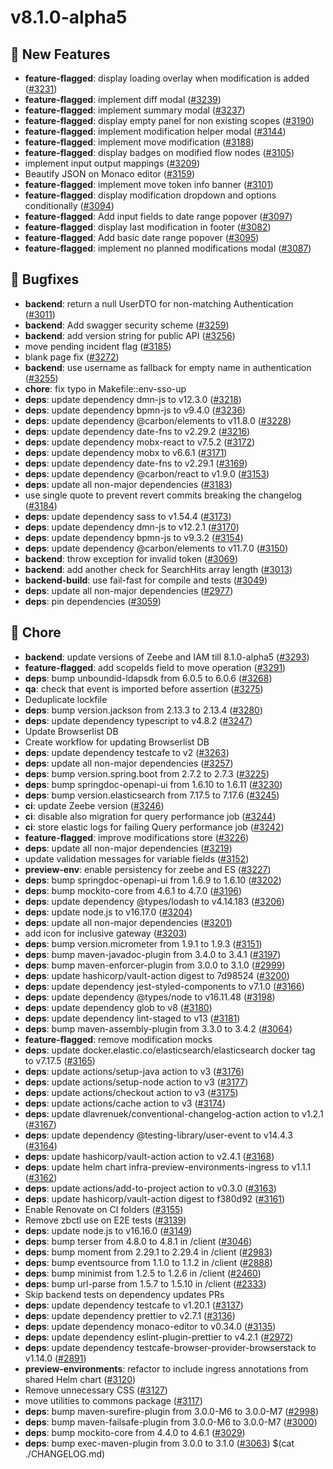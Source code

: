 # v8.1.0-alpha5
## 🚀 New Features
* **feature-flagged**: display loading overlay when modification is added ([#3231](https://github.com/camunda/operate/issues/3231))
* **feature-flagged**: implement diff modal ([#3239](https://github.com/camunda/operate/issues/3239))
* **feature-flagged**: implement summary modal ([#3237](https://github.com/camunda/operate/issues/3237))
* **feature-flagged**: display empty panel for non existing scopes ([#3190](https://github.com/camunda/operate/issues/3190))
* **feature-flagged**: implement modification helper modal ([#3144](https://github.com/camunda/operate/issues/3144))
* **feature-flagged**: implement move modification ([#3188](https://github.com/camunda/operate/issues/3188))
* **feature-flagged**: display badges on modified flow nodes ([#3105](https://github.com/camunda/operate/issues/3105))
* implement input output mappings ([#3209](https://github.com/camunda/operate/issues/3209))
* Beautify JSON on Monaco editor ([#3159](https://github.com/camunda/operate/issues/3159))
* **feature-flagged**: implement move token info banner ([#3101](https://github.com/camunda/operate/issues/3101))
* **feature-flagged**: display modification dropdown and options conditionally ([#3094](https://github.com/camunda/operate/issues/3094))
* **feature-flagged**: Add input fields to date range popover ([#3097](https://github.com/camunda/operate/issues/3097))
* **feature-flagged**: display last modification in footer ([#3082](https://github.com/camunda/operate/issues/3082))
* **feature-flagged**: Add basic date range popover ([#3095](https://github.com/camunda/operate/issues/3095))
* **feature-flagged**: implement no planned modifications modal ([#3087](https://github.com/camunda/operate/issues/3087))

## 💊 Bugfixes
* **backend**: return a null UserDTO for non-matching Authentication ([#3011](https://github.com/camunda/operate/issues/3011))
* **backend**: Add swagger security scheme ([#3259](https://github.com/camunda/operate/issues/3259))
* **backend**: add version string for public API ([#3256](https://github.com/camunda/operate/issues/3256))
* move pending incident flag ([#3185](https://github.com/camunda/operate/issues/3185))
* blank page fix ([#3272](https://github.com/camunda/operate/issues/3272))
* **backend**: use username as fallback for empty name in authentication ([#3255](https://github.com/camunda/operate/issues/3255))
* **chore**: fix typo in Makefile::env-sso-up
* **deps**: update dependency dmn-js to v12.3.0 ([#3218](https://github.com/camunda/operate/issues/3218))
* **deps**: update dependency bpmn-js to v9.4.0 ([#3236](https://github.com/camunda/operate/issues/3236))
* **deps**: update dependency @carbon/elements to v11.8.0 ([#3228](https://github.com/camunda/operate/issues/3228))
* **deps**: update dependency date-fns to v2.29.2 ([#3216](https://github.com/camunda/operate/issues/3216))
* **deps**: update dependency mobx-react to v7.5.2 ([#3172](https://github.com/camunda/operate/issues/3172))
* **deps**: update dependency mobx to v6.6.1 ([#3171](https://github.com/camunda/operate/issues/3171))
* **deps**: update dependency date-fns to v2.29.1 ([#3169](https://github.com/camunda/operate/issues/3169))
* **deps**: update dependency @carbon/react to v1.9.0 ([#3153](https://github.com/camunda/operate/issues/3153))
* **deps**: update all non-major dependencies ([#3183](https://github.com/camunda/operate/issues/3183))
* use single quote to prevent revert commits breaking the changelog ([#3184](https://github.com/camunda/operate/issues/3184))
* **deps**: update dependency sass to v1.54.4 ([#3173](https://github.com/camunda/operate/issues/3173))
* **deps**: update dependency dmn-js to v12.2.1 ([#3170](https://github.com/camunda/operate/issues/3170))
* **deps**: update dependency bpmn-js to v9.3.2 ([#3154](https://github.com/camunda/operate/issues/3154))
* **deps**: update dependency @carbon/elements to v11.7.0 ([#3150](https://github.com/camunda/operate/issues/3150))
* **backend**: throw exception for invalid token ([#3069](https://github.com/camunda/operate/issues/3069))
* **backend**: add another check for SearchHits array length ([#3013](https://github.com/camunda/operate/issues/3013))
* **backend-build**: use fail-fast for compile and tests ([#3049](https://github.com/camunda/operate/issues/3049))
* **deps**: update all non-major dependencies ([#2977](https://github.com/camunda/operate/issues/2977))
* **deps**: pin dependencies ([#3059](https://github.com/camunda/operate/issues/3059))

## 🧹 Chore
* **backend**: update versions of Zeebe and IAM till 8.1.0-alpha5 ([#3293](https://github.com/camunda/operate/issues/3293))
* **feature-flagged**: add scopeIds field to move operation ([#3291](https://github.com/camunda/operate/issues/3291))
* **deps**: bump unboundid-ldapsdk from 6.0.5 to 6.0.6 ([#3268](https://github.com/camunda/operate/issues/3268))
* **qa**: check that event is imported before assertion ([#3275](https://github.com/camunda/operate/issues/3275))
* Deduplicate lockfile
* **deps**: bump version.jackson from 2.13.3 to 2.13.4 ([#3280](https://github.com/camunda/operate/issues/3280))
* **deps**: update dependency typescript to v4.8.2 ([#3247](https://github.com/camunda/operate/issues/3247))
* Update Browserlist DB
* Create workflow for updating Browserlist DB
* **deps**: update dependency testcafe to v2 ([#3263](https://github.com/camunda/operate/issues/3263))
* **deps**: update all non-major dependencies ([#3257](https://github.com/camunda/operate/issues/3257))
* **deps**: bump version.spring.boot from 2.7.2 to 2.7.3 ([#3225](https://github.com/camunda/operate/issues/3225))
* **deps**: bump springdoc-openapi-ui from 1.6.10 to 1.6.11 ([#3230](https://github.com/camunda/operate/issues/3230))
* **deps**: bump version.elasticsearch from 7.17.5 to 7.17.6 ([#3245](https://github.com/camunda/operate/issues/3245))
* **ci**: update Zeebe version ([#3246](https://github.com/camunda/operate/issues/3246))
* **ci**: disable also migration for query performance job ([#3244](https://github.com/camunda/operate/issues/3244))
* **ci**: store elastic logs for failing Query performance job ([#3242](https://github.com/camunda/operate/issues/3242))
* **feature-flagged**: improve modifications store ([#3226](https://github.com/camunda/operate/issues/3226))
* **deps**: update all non-major dependencies ([#3219](https://github.com/camunda/operate/issues/3219))
* update validation messages for variable fields ([#3152](https://github.com/camunda/operate/issues/3152))
* **preview-env**: enable persistency for zeebe and ES ([#3227](https://github.com/camunda/operate/issues/3227))
* **deps**: bump springdoc-openapi-ui from 1.6.9 to 1.6.10 ([#3202](https://github.com/camunda/operate/issues/3202))
* **deps**: bump mockito-core from 4.6.1 to 4.7.0 ([#3196](https://github.com/camunda/operate/issues/3196))
* **deps**: update dependency @types/lodash to v4.14.183 ([#3206](https://github.com/camunda/operate/issues/3206))
* **deps**: update node.js to v16.17.0 ([#3204](https://github.com/camunda/operate/issues/3204))
* **deps**: update all non-major dependencies ([#3201](https://github.com/camunda/operate/issues/3201))
* add icon for inclusive gateway ([#3203](https://github.com/camunda/operate/issues/3203))
* **deps**: bump version.micrometer from 1.9.1 to 1.9.3 ([#3151](https://github.com/camunda/operate/issues/3151))
* **deps**: bump maven-javadoc-plugin from 3.4.0 to 3.4.1 ([#3197](https://github.com/camunda/operate/issues/3197))
* **deps**: bump maven-enforcer-plugin from 3.0.0 to 3.1.0 ([#2999](https://github.com/camunda/operate/issues/2999))
* **deps**: update hashicorp/vault-action digest to 7d98524 ([#3200](https://github.com/camunda/operate/issues/3200))
* **deps**: update dependency jest-styled-components to v7.1.0 ([#3166](https://github.com/camunda/operate/issues/3166))
* **deps**: update dependency @types/node to v16.11.48 ([#3198](https://github.com/camunda/operate/issues/3198))
* **deps**: update dependency glob to v8 ([#3180](https://github.com/camunda/operate/issues/3180))
* **deps**: update dependency lint-staged to v13 ([#3181](https://github.com/camunda/operate/issues/3181))
* **deps**: bump maven-assembly-plugin from 3.3.0 to 3.4.2 ([#3064](https://github.com/camunda/operate/issues/3064))
* **feature-flagged**: remove modification mocks
* **deps**: update docker.elastic.co/elasticsearch/elasticsearch docker tag to v7.17.5 ([#3165](https://github.com/camunda/operate/issues/3165))
* **deps**: update actions/setup-java action to v3 ([#3176](https://github.com/camunda/operate/issues/3176))
* **deps**: update actions/setup-node action to v3 ([#3177](https://github.com/camunda/operate/issues/3177))
* **deps**: update actions/checkout action to v3 ([#3175](https://github.com/camunda/operate/issues/3175))
* **deps**: update actions/cache action to v3 ([#3174](https://github.com/camunda/operate/issues/3174))
* **deps**: update dlavrenuek/conventional-changelog-action action to v1.2.1 ([#3167](https://github.com/camunda/operate/issues/3167))
* **deps**: update dependency @testing-library/user-event to v14.4.3 ([#3164](https://github.com/camunda/operate/issues/3164))
* **deps**: update hashicorp/vault-action action to v2.4.1 ([#3168](https://github.com/camunda/operate/issues/3168))
* **deps**: update helm chart infra-preview-environments-ingress to v1.1.1 ([#3162](https://github.com/camunda/operate/issues/3162))
* **deps**: update actions/add-to-project action to v0.3.0 ([#3163](https://github.com/camunda/operate/issues/3163))
* **deps**: update hashicorp/vault-action digest to f380d92 ([#3161](https://github.com/camunda/operate/issues/3161))
* Enable Renovate on CI folders ([#3155](https://github.com/camunda/operate/issues/3155))
* Remove zbctl use on E2E tests ([#3139](https://github.com/camunda/operate/issues/3139))
* **deps**: update node.js to v16.16.0 ([#3149](https://github.com/camunda/operate/issues/3149))
* **deps**: bump terser from 4.8.0 to 4.8.1 in /client ([#3046](https://github.com/camunda/operate/issues/3046))
* **deps**: bump moment from 2.29.1 to 2.29.4 in /client ([#2983](https://github.com/camunda/operate/issues/2983))
* **deps**: bump eventsource from 1.1.0 to 1.1.2 in /client ([#2888](https://github.com/camunda/operate/issues/2888))
* **deps**: bump minimist from 1.2.5 to 1.2.6 in /client ([#2460](https://github.com/camunda/operate/issues/2460))
* **deps**: bump url-parse from 1.5.7 to 1.5.10 in /client ([#2333](https://github.com/camunda/operate/issues/2333))
* Skip backend tests on dependency updates PRs
* **deps**: update dependency testcafe to v1.20.1 ([#3137](https://github.com/camunda/operate/issues/3137))
* **deps**: update dependency prettier to v2.7.1 ([#3136](https://github.com/camunda/operate/issues/3136))
* **deps**: update dependency monaco-editor to v0.34.0 ([#3135](https://github.com/camunda/operate/issues/3135))
* **deps**: update dependency eslint-plugin-prettier to v4.2.1 ([#2972](https://github.com/camunda/operate/issues/2972))
* **deps**: update dependency testcafe-browser-provider-browserstack to v1.14.0 ([#2891](https://github.com/camunda/operate/issues/2891))
* **preview-environments**: refactor to include ingress annotations from shared Helm chart ([#3120](https://github.com/camunda/operate/issues/3120))
* Remove unnecessary CSS ([#3127](https://github.com/camunda/operate/issues/3127))
* move utilities to commons package ([#3117](https://github.com/camunda/operate/issues/3117))
* **deps**: bump maven-surefire-plugin from 3.0.0-M6 to 3.0.0-M7 ([#2998](https://github.com/camunda/operate/issues/2998))
* **deps**: bump maven-failsafe-plugin from 3.0.0-M6 to 3.0.0-M7 ([#3000](https://github.com/camunda/operate/issues/3000))
* **deps**: bump mockito-core from 4.4.0 to 4.6.1 ([#3029](https://github.com/camunda/operate/issues/3029))
* **deps**: bump exec-maven-plugin from 3.0.0 to 3.1.0 ([#3063](https://github.com/camunda/operate/issues/3063))
$(cat ./CHANGELOG.md)

